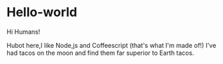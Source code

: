 # Hello-world

Hi Humans!

Hubot here,I like Node,js and Coffeescript (that's what I'm made of!)
I've had tacos on the moon and find them far superior to Earth tacos.

